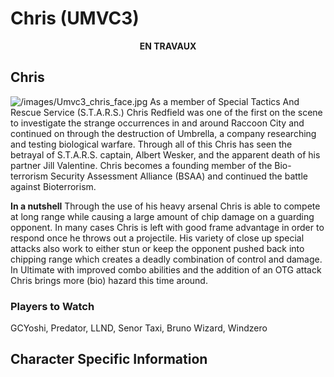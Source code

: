 # Chris (UMVC3)

<center>

**EN TRAVAUX**

</center>

## Chris

![](/images/Umvc3_chris_face.jpg‎ "/images/Umvc3_chris_face.jpg‎") As a
member of Special Tactics And Rescue Service (S.T.A.R.S.) Chris Redfield
was one of the first on the scene to investigate the strange occurrences
in and around Raccoon City and continued on through the destruction of
Umbrella, a company researching and testing biological warfare. Through
all of this Chris has seen the betrayal of S.T.A.R.S. captain, Albert
Wesker, and the apparent death of his partner Jill Valentine. Chris
becomes a founding member of the Bio-terrorism Security Assessment
Alliance (BSAA) and continued the battle against Bioterrorism.

**In a nutshell** Through the use of his heavy arsenal Chris is able to
compete at long range while causing a large amount of chip damage on a
guarding opponent. In many cases Chris is left with good frame advantage
in order to respond once he throws out a projectile. His variety of
close up special attacks also work to either stun or keep the opponent
pushed back into chipping range which creates a deadly combination of
control and damage. In Ultimate with improved combo abilities and the
addition of an OTG attack Chris brings more (bio) hazard this time
around.

### Players to Watch

GCYoshi, Predator, LLND, Senor Taxi, Bruno Wizard, Windzero

## Character Specific Information
